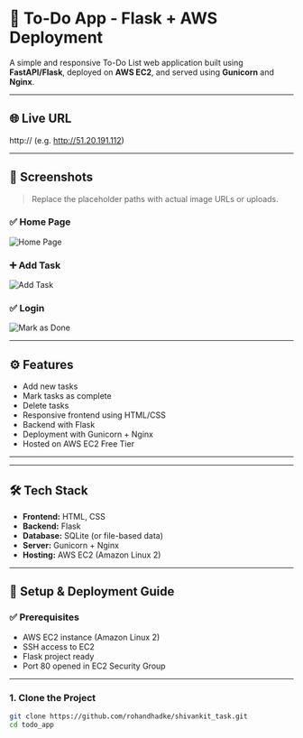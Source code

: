 # 📝 To-Do App - Flask + AWS Deployment

A simple and responsive To-Do List web application built using **FastAPI/Flask**, deployed on **AWS EC2**, and served using **Gunicorn** and **Nginx**.

---

## 🌐 Live URL

http://<your-ec2-public-ip> (e.g. http://51.20.191.112)

---

## 📸 Screenshots

> Replace the placeholder paths with actual image URLs or uploads.

### ✅ Home Page

![Home Page](screenshots/home.png)

### ➕ Add Task

![Add Task](screenshots/addnewtask.png)

### ✅ Login

![Mark as Done](screenshots/login.png)

---

## ⚙️ Features

- Add new tasks
- Mark tasks as complete
- Delete tasks
- Responsive frontend using HTML/CSS
- Backend with Flask
- Deployment with Gunicorn + Nginx
- Hosted on AWS EC2 Free Tier

---


---

## 🛠️ Tech Stack

- **Frontend:** HTML, CSS
- **Backend:** Flask
- **Database:** SQLite (or file-based data)
- **Server:** Gunicorn + Nginx
- **Hosting:** AWS EC2 (Amazon Linux 2)

---

## 🚀 Setup & Deployment Guide

### ✅ Prerequisites

- AWS EC2 instance (Amazon Linux 2)
- SSH access to EC2
- Flask project ready
- Port 80 opened in EC2 Security Group

---

### 1. Clone the Project

```bash
git clone https://github.com/rohandhadke/shivankit_task.git
cd todo_app


